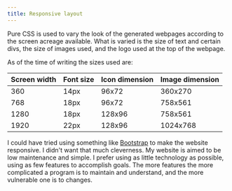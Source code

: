 ```yaml
---
title: Responsive layout
---
```

Pure CSS is used to vary the look of the generated webpages
according to the screen acreage available. What is varied is
the size of text and certain divs, the size of images used, and
the logo used at the top of the webpage.

As of the time of writing the sizes used are:

|Screen width|Font size|Icon dimension|Image dimension|
|-|-|-|-|
|360|14px|96x72|360x270|
|768|18px|96x72|758x561|
|1280|18px|128x96|758x561|
|1920|22px|128x96|1024x768|

I could have tried using something like [Bootstrap](https://getbootstrap.com)
to make the website responsive. I didn't want that much cleverness. My
website is aimed to be low maintenance and simple. I prefer using as
little technology as possible, using as few features to accomplish
goals. The more features the more complicated a program is to
maintain and understand, and the more vulnerable one is to changes.
